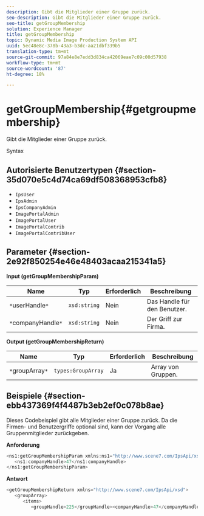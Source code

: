 ```yaml
---
description: Gibt die Mitglieder einer Gruppe zurück.
seo-description: Gibt die Mitglieder einer Gruppe zurück.
seo-title: getGroupMembership
solution: Experience Manager
title: getGroupMembership
topic: Dynamic Media Image Production System API
uuid: 5ec48e8c-378b-43a3-b3dc-aa21dbf339b5
translation-type: tm+mt
source-git-commit: 97a84e8e7edd3d834ca42069eae7c09c00d57938
workflow-type: tm+mt
source-wordcount: '87'
ht-degree: 18%

---
```



# getGroupMembership{#getgroupmembership}

Gibt die Mitglieder einer Gruppe zurück.

Syntax

## Autorisierte Benutzertypen {#section-35d070e5c4d74ca69df508368953cfb8}

* `IpsUser`
* `IpsAdmin`
* `IpsCompanyAdmin`
* `ImagePortalAdmin`
* `ImagePortalUser`
* `ImagePortalContrib`
* `ImagePortalContribUser`

## Parameter {#section-2e92f850254e46e48403acaa215341a5}

**Input (getGroupMembershipParam)**

| Name | Typ | Erforderlich | Beschreibung |
|---|---|---|---|
| `*`userHandle`*` | `xsd:string` | Nein | Das Handle für den Benutzer. |
| `*`companyHandle`*` | `xsd:string` | Nein | Der Griff zur Firma. |

**Output (getGroupMembershipReturn)**

| Name | Typ | Erforderlich | Beschreibung |
|---|---|---|---|
| `*`groupArray`*` | `types:GroupArray` | Ja | Array von Gruppen. |

## Beispiele {#section-ebb437369f4f4487b3eb2ef0c078b8ae}

Dieses Codebeispiel gibt alle Mitglieder einer Gruppe zurück. Da die Firmen- und Benutzergriffe optional sind, kann der Vorgang alle Gruppenmitglieder zurückgeben.

**Anforderung**

```java
<ns1:getGroupMembershipParam xmlns:ns1="http://www.scene7.com/IpsApi/xsd">
   <ns1:companyHandle>47</ns1:companyHandle>
</ns1:getGroupMembershipParam>
```

**Antwort**

```java
<getGroupMembershipReturn xmlns="http://www.scene7.com/IpsApi/xsd">
   <groupArray>
      <items>
         <groupHandle>225</groupHandle><companyHandle>47</companyHandle><name>MyGroup</name><isSystemDefined>false</isSystemDefined></items></groupArray></getGroupMembershipReturn>
```

